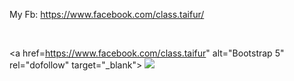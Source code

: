 My Fb:  https://www.facebook.com/class.taifur/

<br>

<a href=https://www.facebook.com/class.taifur" alt="Bootstrap 5" rel="dofollow" target="_blank">
   <img src="https://e.top4top.io/p_2277h85e41.png" style="max-width: 600px!important;">
</a>
